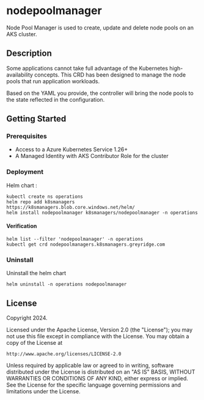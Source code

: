# nodepoolmanager
Node Pool Manager is used to create, update and delete node pools on an AKS cluster.

## Description
Some applications cannot take full advantage of the Kubernetes high-availability concepts. This CRD has been designed to manage the node pools that run application workloads.

Based on the YAML you provide, the controller will bring the node pools to the state reflected in the configuration.

## Getting Started

### Prerequisites
- Access to a Azure Kubernetes Service 1.26+
- A Managed Identity with AKS Contributor Role for the cluster

### Deployment
Helm chart :
```
kubectl create ns operations
helm repo add k8smanagers https://k8smanagers.blob.core.windows.net/helm/
helm install nodepoolmanager k8smanagers/nodepoolmanager -n operations
```

#### Verification
```
helm list --filter 'nodepoolmanager' -n operations
kubectl get crd nodepoolmanagers.k8smanagers.greyridge.com
```

### Uninstall
Uninstall the helm chart
```
helm uninstall -n operations nodepoolmanager
```

## License

Copyright 2024.

Licensed under the Apache License, Version 2.0 (the "License");
you may not use this file except in compliance with the License.
You may obtain a copy of the License at

    http://www.apache.org/licenses/LICENSE-2.0

Unless required by applicable law or agreed to in writing, software
distributed under the License is distributed on an "AS IS" BASIS,
WITHOUT WARRANTIES OR CONDITIONS OF ANY KIND, either express or implied.
See the License for the specific language governing permissions and
limitations under the License.